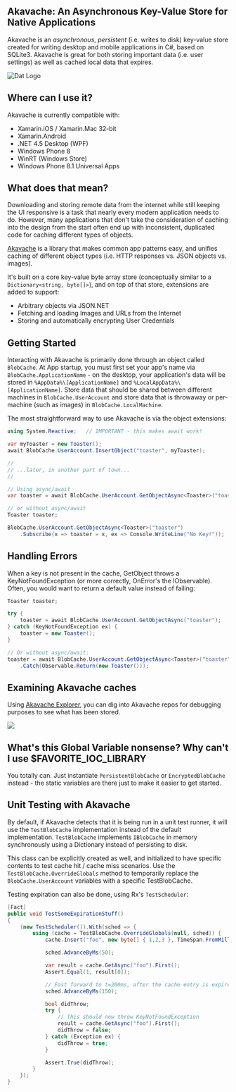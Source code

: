 ## Akavache: An Asynchronous Key-Value Store for Native Applications

Akavache is an *asynchronous*, *persistent* (i.e. writes to disk) key-value
store created for writing desktop and mobile applications in C#, based on
SQLite3. Akavache is great for both storing important data (i.e. user
settings) as well as cached local data that expires.

![Dat Logo](http://f.cl.ly/items/2R3d1o122m090K0W081L/Akavache.png)

## Where can I use it?

Akavache is currently compatible with:

* Xamarin.iOS / Xamarin.Mac 32-bit
* Xamarin.Android
* .NET 4.5 Desktop (WPF)
* Windows Phone 8
* WinRT (Windows Store)
* Windows Phone 8.1 Universal Apps

## What does that mean?

Downloading and storing remote data from the internet while still keeping the
UI responsive is a task that nearly every modern application needs to do.
However, many applications that don't take the consideration of caching into
the design from the start often end up with inconsistent, duplicated code for
caching different types of objects.

[Akavache](https://github.com/github/akavache) is a library that makes common app
patterns easy, and unifies caching of different object types (i.e. HTTP
responses vs. JSON objects vs. images).

It's built on a core key-value byte array store (conceptually similar to a
`Dictionary<string, byte[]>`), and on top of that store, extensions are
added to support:

- Arbitrary objects via JSON.NET
- Fetching and loading Images and URLs from the Internet
- Storing and automatically encrypting User Credentials

## Getting Started

Interacting with Akavache is primarily done through an object called
`BlobCache`. At App startup, you must first set your app's name via
`BlobCache.ApplicationName` - on the desktop, your application's data will be
stored in `%AppData%\[ApplicationName]` and
`%LocalAppData%\[ApplicationName]`. Store data that should be shared between
different machines in `BlobCache.UserAccount` and store data that is
throwaway or per-machine (such as images) in `BlobCache.LocalMachine`.

The most straightforward way to use Akavache is via the object extensions:

```cs
using System.Reactive;   // IMPORTANT - this makes await work!

var myToaster = new Toaster();
await BlobCache.UserAccount.InsertObject("toaster", myToaster);

//
// ...later, in another part of town...
//

// Using async/await
var toaster = await BlobCache.UserAccount.GetObjectAsync<Toaster>("toaster");

// or without async/await
Toaster toaster;

BlobCache.UserAccount.GetObjectAsync<Toaster>("toaster")
    .Subscribe(x => toaster = x, ex => Console.WriteLine("No Key!"));
```

## Handling Errors

When a key is not present in the cache, GetObject throws a
KeyNotFoundException (or more correctly, OnError's the IObservable). Often,
you would want to return a default value instead of failing:

```cs
Toaster toaster;

try {
    toaster = await BlobCache.UserAccount.GetObjectAsync("toaster");
} catch (KeyNotFoundException ex) {
    toaster = new Toaster();
}

// Or without async/await:
toaster = await BlobCache.UserAccount.GetObjectAsync<Toaster>("toaster")
    .Catch(Observable.Return(new Toaster()));
```

## Examining Akavache caches

Using [Akavache Explorer](https://github.com/paulcbetts/AkavacheExplorer), you
can dig into Akavache repos for debugging purposes to see what has been stored.

![](http://f.cl.ly/items/2D3Y0L0k262X0U0y3B0e/Image%202012.05.07%206:57:48%20PM.png)

## What's this Global Variable nonsense? Why can't I use $FAVORITE_IOC_LIBRARY

You totally can. Just instantiate `PersistentBlobCache` or
`EncryptedBlobCache` instead - the static variables are there just to make it
easier to get started.

## Unit Testing with Akavache

By default, if Akavache detects that it is being run in a unit test runner, it
will use the `TestBlobCache` implementation instead of the default
implementation. `TestBlobCache` implements `IBlobCache` in memory
synchronously using a Dictionary instead of persisting to disk.

This class can be explicitly created as well, and initialized to have specific
contents to test cache hit / cache miss scenarios. Use the
`TestBlobCache.OverrideGlobals` method to temporarily replace the
`BlobCache.UserAccount` variables with a specific TestBlobCache.

Testing expiration can also be done, using Rx's `TestScheduler`:

```cs
[Fact]
public void TestSomeExpirationStuff()
{
    (new TestScheduler()).With(sched => {
        using (cache = TestBlobCache.OverrideGlobals(null, sched)) {
            cache.Insert("foo", new byte[] { 1,2,3 }, TimeSpan.FromMilliseconds(100));

            sched.AdvanceByMs(50);

            var result = cache.GetAsync("foo").First();
            Assert.Equal(1, result[0]);

            // Fast forward to t=200ms, after the cache entry is expired
            sched.AdvanceByMs(150);

            bool didThrow;
            try {
                // This should now throw KeyNotFoundException
                result = cache.GetAsync("foo").First();
                didThrow = false;
            } catch (Exception ex) {
                didThrow = true;
            }

            Assert.True(didThrow);
        }
    });
}
```
